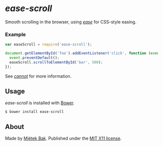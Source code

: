 _ease-scroll_
=============

Smooth scrolling in the browser, using [_ease_](https://github.com/mietek/ease/) for CSS-style easing.


### Example

```js
var easeScroll = require('ease-scroll');

document.getElementById('foo').addEventListener('click', function (event) {
  event.preventDefault();
  easeScroll.scrollToElementById('bar', 500);
});
```

See [_cannot_](https://cannot.mietek.io/) for more information.


Usage
-----

_ease-scroll_ is installed with [Bower](http://bower.io/).

```
$ bower install ease-scroll
```


About
-----

Made by [Miëtek Bak](https://mietek.io/).  Published under the [MIT X11 license](https://mietek.io/license/).
